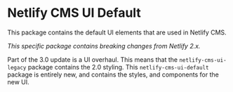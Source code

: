 # Netlify CMS UI Default

This package contains the default UI elements that are used in Netlify CMS.

*This specific package contains breaking changes from Netlify 2.x.*

Part of the 3.0 update is a UI overhaul. This means that the `netlify-cms-ui-legacy` package contains the 2.0 styling.
This `netlify-cms-ui-default` package is entirely new, and contains the styles, and components for the new UI.
